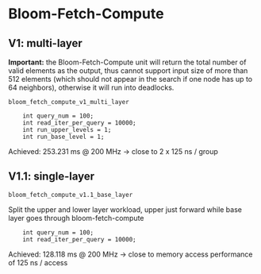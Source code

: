 # Bloom-Fetch-Compute

## V1: multi-layer 

**Important:** the Bloom-Fetch-Compute unit will return the total number of valid elements as the output, thus cannot support input size of more than 512 elements (which should not appear in the search if one node has up to 64 neighbors), otherwise it will run into deadlocks. 

`bloom_fetch_compute_v1_multi_layer`

```
    int query_num = 100;
    int read_iter_per_query = 10000;        
	int run_upper_levels = 1;
    int run_base_level = 1;
```

Achieved: 253.231 ms @ 200 MHz -> close to 2 x 125 ns / group

## V1.1: single-layer 

`bloom_fetch_compute_v1.1_base_layer`

Split the upper and lower layer workload, upper just forward while base layer goes through bloom-fetch-compute

```
    int query_num = 100;
    int read_iter_per_query = 10000;
```

Achieved: 128.118 ms @ 200 MHz -> close to memory access performance of 125 ns / access